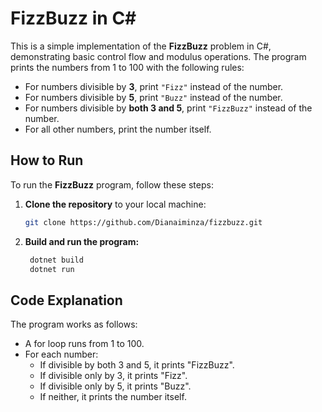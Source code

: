 # FizzBuzz in C#

This is a simple implementation of the **FizzBuzz** problem in C#, demonstrating basic control flow and modulus operations. The program prints the numbers from 1 to 100 with the following rules:

- For numbers divisible by **3**, print `"Fizz"` instead of the number.
- For numbers divisible by **5**, print `"Buzz"` instead of the number.
- For numbers divisible by **both 3 and 5**, print `"FizzBuzz"` instead of the number.
- For all other numbers, print the number itself.

## How to Run

To run the **FizzBuzz** program, follow these steps:

1. **Clone the repository** to your local machine:

   ```bash
   git clone https://github.com/Dianaiminza/fizzbuzz.git

2. **Build and run the program:**

   ```bash
    dotnet build
    dotnet run

## Code Explanation
The program works as follows:

- A for loop runs from 1 to 100.
- For each number:
   - If divisible by both 3 and 5, it prints "FizzBuzz".
   - If divisible only by 3, it prints "Fizz".
   - If divisible only by 5, it prints "Buzz".
   - If neither, it prints the number itself.

